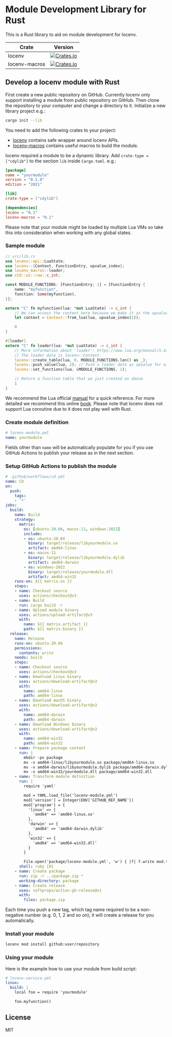 # Module Development Library for Rust

This is a Rust library to aid on module development for locenv.

| Crate         | Version                                                                                               |
| ------------- | ----------------------------------------------------------------------------------------------------- |
| locenv        | [![Crates.io](https://img.shields.io/crates/v/locenv)](https://crates.io/crates/locenv)               |
| locenv-macros | [![Crates.io](https://img.shields.io/crates/v/locenv-macros)](https://crates.io/crates/locenv-macros) |

## Develop a locenv module with Rust

First create a new public repository on GitHub. Currently locenv only support installing a module from public repository on GitHub. Then clone the repository to your computer and change a directory to it. Initialize a new library project e.g.:

```sh
cargo init --lib
```

You need to add the following crates to your project:

- [locenv](https://crates.io/crates/locenv) contains safe wrapper around locenv APIs.
- [locenv-macros](https://crates.io/crates/locenv-macros) contains useful macros to build the module.

locenv required a module to be a dynamic library. Add `crate-type = ["cdylib"]` to the section `lib` inside `Cargo.toml`. e.g.:

```toml
[package]
name = "yourmodule"
version = "0.1.0"
edition = "2021"

[lib]
crate-type = ["cdylib"]

[dependencies]
locenv = "0.1"
locenv-macros = "0.1"
```

Please note that your module might be loaded by multiple Lua VMs so take this into consideration when working with any global states.

### Sample module

```rust
// src/lib.rs
use locenv::api::LuaState;
use locenv::{Context, FunctionEntry, upvalue_index};
use locenv_macros::loader;
use std::os::raw::c_int;

const MODULE_FUNCTIONS: [FunctionEntry; 1] = [FunctionEntry {
    name: "myfunction",
    function: Some(myfunction),
}];

extern "C" fn myfunction(lua: *mut LuaState) -> c_int {
    // We can access the context here because we make it as the upvalue for this function in the loader.
    let context = Context::from_lua(lua, upvalue_index(1));

    0
}

#[loader]
extern "C" fn loader(lua: *mut LuaState) -> c_int {
    // More information about 'loader': https://www.lua.org/manual/5.4/manual.html#6.3
    // The loader data is locenv::Context.
    locenv::create_table(lua, 0, MODULE_FUNCTIONS.len() as _);
    locenv::push_value(lua, 2); // Push a loader data as upvalue for all functions in MODULE_FUNCTIONS.
    locenv::set_functions(lua, &MODULE_FUNCTIONS, 1);

    // Return a function table that we just created on above.
    1
}
```

We recommend the Lua official [manual](https://www.lua.org/manual/5.4/manual.html#4) for a quick reference. For more detailed we recommend this online [book](https://www.lua.org/pil/24.html). Please note that locenv does not support Lua coroutine due to it does not play well with Rust.

### Create module definition

```yaml
# locenv-module.yml
name: yourmodule
```

Fields other than `name` will be automatically populate for you if you use GitHub Actions to publish your release as in the next section.

### Setup GitHub Actions to publish the module

```yaml
# .github/workflows/cd.yml
name: CD
on:
  push:
    tags:
    - '*'
jobs:
  build:
    name: Build
    strategy:
      matrix:
        os: [ubuntu-20.04, macos-11, windows-2022]
        include:
        - os: ubuntu-20.04
          binary: target/release/libyourmodule.so
          artifact: amd64-linux
        - os: macos-11
          binary: target/release/libyourmodule.dylib
          artifact: amd64-darwin
        - os: windows-2022
          binary: target/release/yourmodule.dll
          artifact: amd64-win32
    runs-on: ${{ matrix.os }}
    steps:
    - name: Checkout source
      uses: actions/checkout@v3
    - name: Build
      run: cargo build -r
    - name: Upload module binary
      uses: actions/upload-artifact@v3
      with:
        name: ${{ matrix.artifact }}
        path: ${{ matrix.binary }}
  release:
    name: Release
    runs-on: ubuntu-20.04
    permissions:
      contents: write
    needs: build
    steps:
    - name: Checkout source
      uses: actions/checkout@v3
    - name: Download Linux binary
      uses: actions/download-artifact@v3
      with:
        name: amd64-linux
        path: amd64-linux
    - name: Download macOS binary
      uses: actions/download-artifact@v3
      with:
        name: amd64-darwin
        path: amd64-darwin
    - name: Download Windows binary
      uses: actions/download-artifact@v3
      with:
        name: amd64-win32
        path: amd64-win32
    - name: Prepare package content
      run: |
        mkdir -pv package
        mv -v amd64-linux/libyourmodule.so package/amd64-linux.so
        mv -v amd64-darwin/libyourmodule.dylib package/amd64-darwin.dylib
        mv -v amd64-win32/yourmodule.dll package/amd64-win32.dll
    - name: Transform module definition
      run: |
        require 'yaml'

        mod = YAML.load_file('locenv-module.yml')
        mod['version'] = Integer(ENV['GITHUB_REF_NAME'])
        mod['program'] = {
          'linux' => {
            'amd64' => 'amd64-linux.so'
          },
          'darwin' => {
            'amd64' => 'amd64-darwin.dylib'
          },
          'win32' => {
            'amd64' => 'amd64-win32.dll'
          }
        }

        File.open('package/locenv-module.yml', 'w') { |f| f.write mod.to_yaml.gsub("---\n", '') }
      shell: ruby {0}
    - name: Create package
      run: zip -r ../package.zip *
      working-directory: package
    - name: Create release
      uses: softprops/action-gh-release@v1
      with:
        files: package.zip
```

Each time you push a new tag, which tag name required to be a non-negative number (e.g. 0, 1, 2 and so on); it will create a release for you automatically.

### Install your module

```sh
locenv mod install github:user/repository
```

### Using your module

Here is the example how to use your module from build script:

```yaml
# locenv-service.yml
linux:
  build: |
    local foo = require 'yourmodule'

    foo.myfunction()
```

## License

MIT

